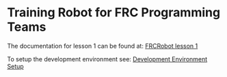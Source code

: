 # Training Robot for FRC Programming Teams
The documentation for lesson 1 can be found at:
[FRCRobot lesson 1](https://mjwhite8119.github.io/FRCTraining/Tools/code1)

To setup the development environment see:
[Development Environment Setup](https://mjwhite8119.github.io/FRCTraining/Tools/ide)
